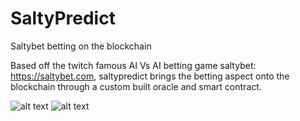 # SaltyPredict
Saltybet betting on the blockchain


Based off the twitch famous AI Vs AI betting game saltybet: https://saltybet.com, saltypredict brings the betting aspect onto the blockchain through a custom built oracle and smart contract.

![alt text](https://github.com/Jinchans/SaltyPredict/blob/main/images/saltypredict_flowchart.png?raw=true)
![alt text](https://github.com/Jinchans/SaltyPredict/blob/main/images/frontend-ui.png?raw=true)
